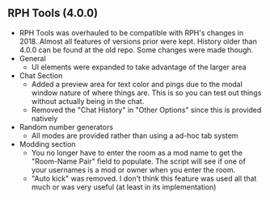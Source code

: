 RPH Tools (4.0.0)
--------------
* RPH Tools was overhauled to be compatible with RPH's changes in 2018. Almost all features of versions prior were kept. History older than 4.0.0 can be found at the old repo. Some changes were made though.
* General
  * UI elements were expanded to take advantage of the larger area
* Chat Section
  * Added a preview area for text color and pings due to the modal window nature of where things are. This is so you can test out things without actually being in the chat.
  * Removed the "Chat History" in "Other Options" since this is provided natively
* Random number generators
  * All modes are provided rather than using a ad-hoc tab system
* Modding section
  * You no longer have to enter the room as a mod name to get the "Room-Name Pair" field to populate. The script will see if one of your usernames is a mod or owner when you enter the room.
  * "Auto kick" was removed. I don't think this feature was used all that much or was very useful (at least in its implementation)